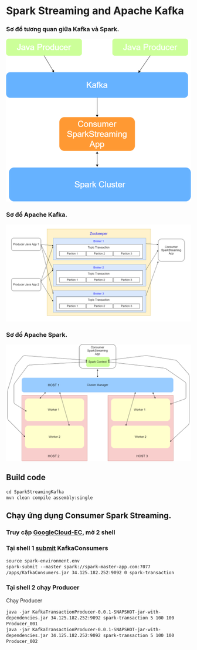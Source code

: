 # Spark Streaming and Apache Kafka
### Sơ đồ tương quan giữa Kafka và Spark.
![alt-text](https://github.com/anhtp4495/spark-lab/blob/main/resources/Kafka-Spark-Streaming.png?raw=true)

### Sơ đồ Apache Kafka.
![alt-text](https://github.com/anhtp4495/spark-lab/blob/main/resources/KafkaSparkStreamingDiagram.png?raw=true)

### Sơ đồ Apache Spark.
![alt-text](https://github.com/anhtp4495/spark-lab/blob/main/resources/SparkClusterDiagram1.png?raw=true)

## Build code 
```
cd SparkStreamingKafka
mvn clean compile assembly:single
```

## Chạy ứng dụng Consumer Spark Streaming.
### Truy cập [GoogleCloud-EC](https://github.com/anhtp4495/spark-lab/blob/main/h%C6%B0%E1%BB%9Bng-d%E1%BA%ABn/H%C6%B0%E1%BB%9Bng%20d%E1%BA%ABn%20s%E1%BB%AD%20d%E1%BB%A5ng%20SSH%20t%E1%BB%9Bi%20Server.md), mở 2 shell
### Tại shell 1 [submit](https://github.com/anhtp4495/spark-lab/blob/main/h%C6%B0%E1%BB%9Bng-d%E1%BA%ABn/H%C6%B0%E1%BB%9Bng%20d%E1%BA%ABn%20submit%20spark%20application.md) KafkaConsumers

```
source spark-environment.env
spark-submit --master spark://spark-master-app.com:7077 /apps/KafkaConsumers.jar 34.125.182.252:9092 0 spark-transaction
```

### Tại shell 2 chạy Producer
Chạy Producer
```
java -jar KafkaTransactionProducer-0.0.1-SNAPSHOT-jar-with-dependencies.jar 34.125.182.252:9092 spark-transaction 5 100 100 Producer_001
java -jar KafkaTransactionProducer-0.0.1-SNAPSHOT-jar-with-dependencies.jar 34.125.182.252:9092 spark-transaction 5 100 100 Producer_002
```
